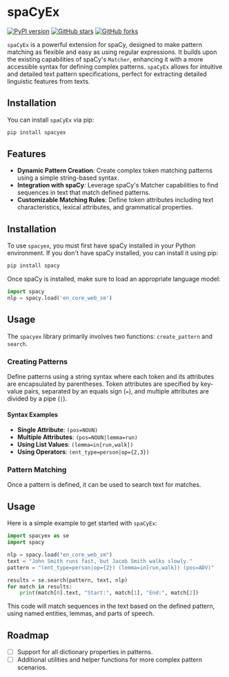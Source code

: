 # spaCyEx
[![PyPI version](https://badge.fury.io/py/spacyex.svg)](https://pypi.org/project/spacyex/)
[![GitHub stars](https://img.shields.io/github/stars/wjbmattingly/spacyex.svg?style=social&label=Star&maxAge=2592000)](https://github.com/wjbmattingly/spacyex/stargazers)
[![GitHub forks](https://img.shields.io/github/forks/wjbmattingly/spacyex.svg?style=social&label=Fork&maxAge=2592000)](https://github.com/wjbmattingly/spacyex/network)


`spaCyEx` is a powerful extension for spaCy, designed to make pattern matching as flexible and easy as using regular expressions. It builds upon the existing capabilities of spaCy's `Matcher`, enhancing it with a more accessible syntax for defining complex patterns. `spaCyEx` allows for intuitive and detailed text pattern specifications, perfect for extracting detailed linguistic features from texts.

## Installation

You can install `spaCyEx` via pip:

```bash
pip install spacyex
```

## Features

- **Dynamic Pattern Creation**: Create complex token matching patterns using a simple string-based syntax.
- **Integration with spaCy**: Leverage spaCy's Matcher capabilities to find sequences in text that match defined patterns.
- **Customizable Matching Rules**: Define token attributes including text characteristics, lexical attributes, and grammatical properties.

## Installation

To use `spacyex`, you must first have spaCy installed in your Python environment. If you don't have spaCy installed, you can install it using pip:

```bash
pip install spacy
```

Once spaCy is installed, make sure to load an appropriate language model:

```python
import spacy
nlp = spacy.load('en_core_web_sm')
```

## Usage

The `spacyex` library primarily involves two functions: `create_pattern` and `search`.

### Creating Patterns

Define patterns using a string syntax where each token and its attributes are encapsulated by parentheses. Token attributes are specified by key-value pairs, separated by an equals sign (`=`), and multiple attributes are divided by a pipe (`|`).

#### Syntax Examples

- **Single Attribute**: `(pos=NOUN)`
- **Multiple Attributes**: `(pos=NOUN|lemma=run)`
- **Using List Values**: `(lemma=in[run,walk])`
- **Using Operators**: `(ent_type=person|op={2,3})`

### Pattern Matching

Once a pattern is defined, it can be used to search text for matches.


## Usage

Here is a simple example to get started with `spaCyEx`:

```python
import spacyex as se
import spacy

nlp = spacy.load("en_core_web_sm")
text = "John Smith runs fast, but Jacob Smith walks slowly."
pattern = "(ent_type=person|op={2}) (lemma=in[run,walk]) (pos=ADV)"

results = se.search(pattern, text, nlp)
for match in results:
    print(match[0].text, "Start:", match[1], "End:", match[2])
```

This code will match sequences in the text based on the defined pattern, using named entities, lemmas, and parts of speech.

## Roadmap

- [ ] Support for all dictionary properties in patterns.
- [ ] Additional utilities and helper functions for more complex pattern scenarios.